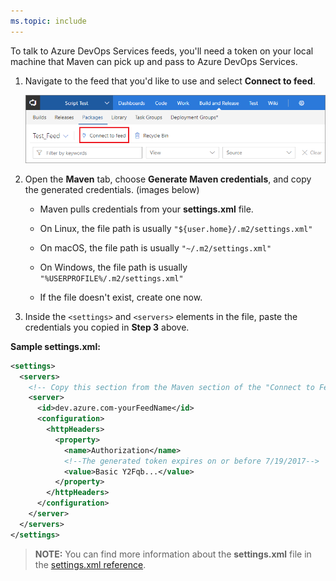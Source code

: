 ```yaml
---
ms.topic: include
---
```


To talk to Azure DevOps Services feeds, you'll need a token on your local machine that Maven can pick up and pass to Azure DevOps Services.  

1. Navigate to the feed that you'd like to use and select **Connect to feed**.

   ![Connect to feed button in the upper-right of the page](../_img/connect-to-feed.png)

1. Open the **Maven** tab, choose **Generate Maven credentials**, and copy the generated credentials. (images below)

   * Maven pulls credentials from your **settings.xml** file.
   
   * On Linux, the file path is usually `"${user.home}/.m2/settings.xml"`
   
   * On macOS, the file path is usually `"~/.m2/settings.xml"`
   
   * On Windows, the file path is usually `"%USERPROFILE%/.m2/settings.xml"`
   
   * If the file doesn't exist, create one now.

1. Inside the `<settings>` and `<servers>` elements in the file, paste the credentials you copied in **Step 3** above.

**Sample settings.xml:**

```xml
<settings>
  <servers>
    <!-- Copy this section from the Maven section of the "Connect to Feed" dialog" -->
    <server>
      <id>dev.azure.com-yourFeedName</id>
      <configuration>
        <httpHeaders>
          <property>
            <name>Authorization</name>
            <!--The generated token expires on or before 7/19/2017-->
            <value>Basic Y2Fqb...</value>
          </property>
        </httpHeaders>
      </configuration>
    </server>
  </servers>
</settings>
```

>**NOTE:** You can find more information about the **settings.xml** file in the [settings.xml reference](https://maven.apache.org/settings.html).
